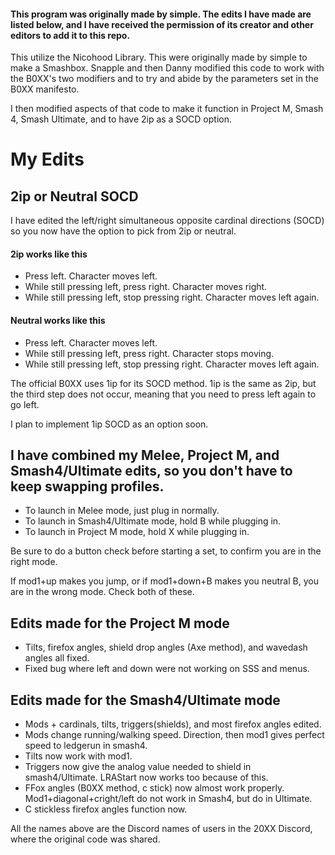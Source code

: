 #### This program was originally made by simple. The edits I have made are listed below, and I have received the permission of its creator and other editors to add it to this repo.

This utilize the Nicohood Library. This were originally made by simple to make a Smashbox. Snapple and then Danny modified this code to work with the B0XX's two modifiers and to try and abide by the parameters set in the B0XX manifesto.

I then modified aspects of that code to make it function in Project M, Smash 4, Smash Ultimate, and to have 2ip as a SOCD option.
# My Edits
## 2ip or Neutral SOCD
I have edited the left/right simultaneous opposite cardinal directions (SOCD) so you now have the option to pick from 2ip or neutral.

#### 2ip works like this
* Press left. Character moves left.
* While still pressing left, press right. Character moves right.
* While still pressing left, stop pressing right. Character moves left again. 

#### Neutral works like this
* Press left. Character moves left.
* While still pressing left, press right. Character stops moving.
* While still pressing left, stop pressing right. Character moves left again.

The official B0XX uses 1ip for its SOCD method. 1ip is the same as 2ip, but the third step does not occur, meaning that you need to press left again to go left.

I plan to implement 1ip SOCD as an option soon.

## I have combined my Melee, Project M, and Smash4/Ultimate edits, so you don't have to keep swapping profiles.
 *  To launch in Melee mode, just plug in normally.
 *  To launch in Smash4/Ultimate mode, hold B while plugging in.
 *  To launch in Project M mode, hold X while plugging in.
 
 Be sure to do a button check before starting a set, to confirm you are in the right mode.
 
 If mod1+up makes you jump, or if mod1+down+B makes you neutral B, you are in the wrong mode. Check both of these.

## Edits made for the Project M mode
 *  Tilts, firefox angles, shield drop angles (Axe method), and wavedash angles all fixed. 
 *  Fixed bug where left and down were not working on SSS and menus.
 
## Edits made for the Smash4/Ultimate mode
 * Mods + cardinals, tilts, triggers(shields), and most firefox angles edited.
 * Mods change running/walking speed. Direction, then mod1 gives perfect speed to ledgerun in smash4.
 * Tilts now work with mod1.
 * Triggers now give the analog value needed to shield in smash4/Ultimate. LRAStart now works too because of this.
 * FFox angles (B0XX method, c stick) now almost work properly. Mod1+diagonal+cright/left do not work in Smash4, but do in Ultimate.
 * C stickless firefox angles function now.

All the names above are the Discord names of users in the 20XX Discord, where the original code was shared.
